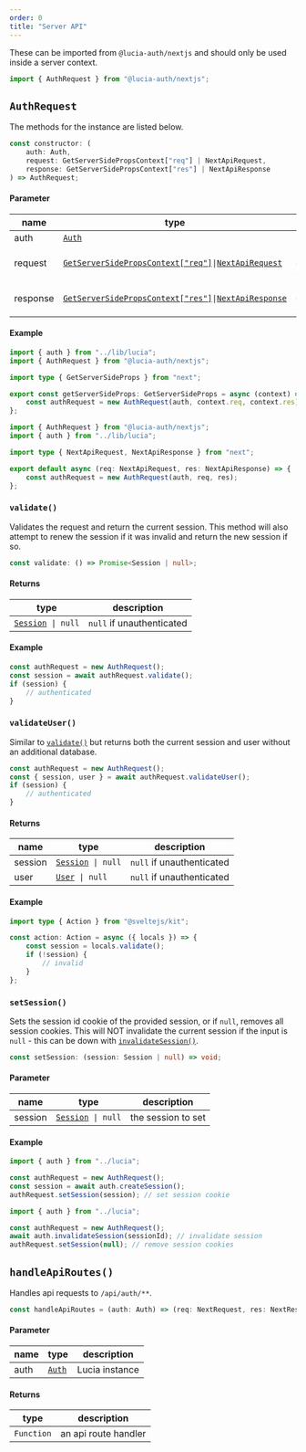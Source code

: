 ```yaml
---
order: 0
title: "Server API"
---
```


These can be imported from `@lucia-auth/nextjs` and should only be used inside a server context.

```ts
import { AuthRequest } from "@lucia-auth/nextjs";
```

## `AuthRequest`

The methods for the instance are listed below.

```ts
const constructor: (
	auth: Auth,
	request: GetServerSidePropsContext["req"] | NextApiRequest,
	response: GetServerSidePropsContext["res"] | NextApiResponse
) => AuthRequest;
```

#### Parameter

| name     | type                                                                                                                                                                                                                   | description                                       |
| -------- | ---------------------------------------------------------------------------------------------------------------------------------------------------------------------------------------------------------------------- | ------------------------------------------------- |
| auth     | [`Auth`](/reference/types/lucia-types#auth)                                                                                                                                                                            | Lucia instance                                    |
| request  | [`GetServerSidePropsContext["req"]`](https://nextjs.org/docs/api-reference/data-fetching/get-server-side-props#context-parameter)`\|`[`NextApiRequest`](https://nextjs.org/docs/basic-features/typescript#api-routes)  | request from `getServerSideProps()` or API route  |
| response | [`GetServerSidePropsContext["res"]`](https://nextjs.org/docs/api-reference/data-fetching/get-server-side-props#context-parameter)`\|`[`NextApiResponse`](https://nextjs.org/docs/basic-features/typescript#api-routes) | response from `getServerSideProps()` or API route |

#### Example

```ts
import { auth } from "../lib/lucia";
import { AuthRequest } from "@lucia-auth/nextjs";

import type { GetServerSideProps } from "next";

export const getServerSideProps: GetServerSideProps = async (context) => {
	const authRequest = new AuthRequest(auth, context.req, context.res);
};
```

```ts
import { AuthRequest } from "@lucia-auth/nextjs";
import { auth } from "../lib/lucia";

import type { NextApiRequest, NextApiResponse } from "next";

export default async (req: NextApiRequest, res: NextApiResponse) => {
	const authRequest = new AuthRequest(auth, req, res);
};
```

### `validate()`

Validates the request and return the current session. This method will also attempt to renew the session if it was invalid and return the new session if so.

```ts
const validate: () => Promise<Session | null>;
```

#### Returns

| type                                                        | description               |
| ----------------------------------------------------------- | ------------------------- |
| [`Session`](/reference/types/lucia-types#session)` \| null` | `null` if unauthenticated |

#### Example

```ts
const authRequest = new AuthRequest();
const session = await authRequest.validate();
if (session) {
	// authenticated
}
```

### `validateUser()`

Similar to [`validate()`](#validate) but returns both the current session and user without an additional database.

```ts
const authRequest = new AuthRequest();
const { session, user } = await authRequest.validateUser();
if (session) {
	// authenticated
}
```

#### Returns

| name    | type                                                        | description               |
| ------- | ----------------------------------------------------------- | ------------------------- |
| session | [`Session`](/reference/types/lucia-types#session)` \| null` | `null` if unauthenticated |
| user    | [`User`](/reference/types/lucia-types#user)` \| null`       | `null` if unauthenticated |

#### Example

```ts
import type { Action } from "@sveltejs/kit";

const action: Action = async ({ locals }) => {
	const session = locals.validate();
	if (!session) {
		// invalid
	}
};
```

### `setSession()`

Sets the session id cookie of the provided session, or if `null`, removes all session cookies. This will NOT invalidate the current session if the input is `null` - this can be down with [`invalidateSession()`](/reference/api/server-api#invalidatesession).

```ts
const setSession: (session: Session | null) => void;
```

#### Parameter

| name    | type                                                        | description        |
| ------- | ----------------------------------------------------------- | ------------------ |
| session | [`Session`](/reference/types/lucia-types#session)` \| null` | the session to set |

#### Example

```ts
import { auth } from "../lucia";

const authRequest = new AuthRequest();
const session = await auth.createSession();
authRequest.setSession(session); // set session cookie
```

```ts
import { auth } from "../lucia";

const authRequest = new AuthRequest();
await auth.invalidateSession(sessionId); // invalidate session
authRequest.setSession(null); // remove session cookies
```

## `handleApiRoutes()`

Handles api requests to `/api/auth/**`.

```ts
const handleApiRoutes = (auth: Auth) => (req: NextRequest, res: NextResponse) => Promise<void>;
```

#### Parameter

| name | type                                        | description    |
| ---- | ------------------------------------------- | -------------- |
| auth | [`Auth`](/reference/types/lucia-types#auth) | Lucia instance |

#### Returns

| type       | description          |
| ---------- | -------------------- |
| `Function` | an api route handler |
